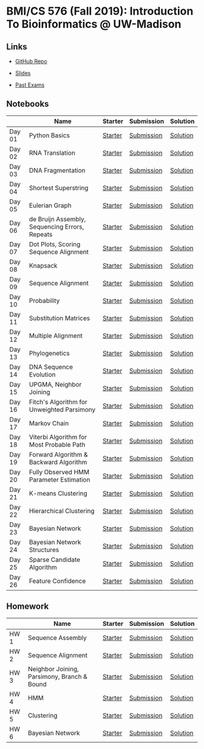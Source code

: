 # BMI/CS 576 (Fall 2019): Introduction To Bioinformatics @ UW-Madison

## Links

- [GitHub Repo](https://github.com/ShawnZhong/CS576-Fall-2019)

- [Slides](Slides)

- [Past Exams](Past%20Exams)

## Notebooks

| | Name | Starter | Submission | Solution |
| --- | --- | --- | --- | --- |
|Day 01|Python Basics|[Starter](Day%2001%20-%20Python%20Basics/Starter/notebook.ipynb)|[Submission](Day%2001%20-%20Python%20Basics/Submission/notebook.ipynb)|[Solution](Day%2001%20-%20Python%20Basics/Solution/notebook.ipynb)
|Day 02|RNA Translation|[Starter](Day%2002%20-%20RNA%20Translation/Starter/notebook.ipynb)|[Submission](Day%2002%20-%20RNA%20Translation/Submission/notebook.ipynb)|[Solution](Day%2002%20-%20RNA%20Translation/Solution/notebook.ipynb)
|Day 03|DNA Fragmentation|[Starter](Day%2003%20-%20DNA%20Fragmentation/Starter/notebook.ipynb)|[Submission](Day%2003%20-%20DNA%20Fragmentation/Submission/notebook.ipynb)|[Solution](Day%2003%20-%20DNA%20Fragmentation/Solution/notebook.ipynb)
|Day 04|Shortest Superstring|[Starter](Day%2004%20-%20Shortest%20Superstring/Starter/notebook.ipynb)|[Submission](Day%2004%20-%20Shortest%20Superstring/Submission/notebook.ipynb)|[Solution](Day%2004%20-%20Shortest%20Superstring/Solution/notebook.ipynb)
|Day 05|Eulerian Graph|[Starter](Day%2005%20-%20Eulerian%20Graph/Starter/notebook.ipynb)|[Submission](Day%2005%20-%20Eulerian%20Graph/Submission/notebook.ipynb)|[Solution](Day%2005%20-%20Eulerian%20Graph/Solution/notebook.ipynb)
|Day 06|de Bruijn Assembly, Sequencing Errors, Repeats|[Starter](Day%2006%20-%20de%20Bruijn%20Assembly%2C%20Sequencing%20Errors%2C%20Repeats/Starter/notebook.ipynb)|[Submission](Day%2006%20-%20de%20Bruijn%20Assembly%2C%20Sequencing%20Errors%2C%20Repeats/Submission/notebook.ipynb)|[Solution](Day%2006%20-%20de%20Bruijn%20Assembly%2C%20Sequencing%20Errors%2C%20Repeats/Solution/notebook.ipynb)
|Day 07|Dot Plots, Scoring Sequence Alignment|[Starter](Day%2007%20-%20Dot%20Plots%2C%20Scoring%20Sequence%20Alignment/Starter/notebook.ipynb)|[Submission](Day%2007%20-%20Dot%20Plots%2C%20Scoring%20Sequence%20Alignment/Submission/notebook.ipynb)|[Solution](Day%2007%20-%20Dot%20Plots%2C%20Scoring%20Sequence%20Alignment/Solution/notebook.ipynb)
|Day 08|Knapsack|[Starter](Day%2008%20-%20Knapsack/Starter/notebook.ipynb)|[Submission](Day%2008%20-%20Knapsack/Submission/notebook.ipynb)|[Solution](Day%2008%20-%20Knapsack/Solution/notebook.ipynb)
|Day 09|Sequence Alignment|[Starter](Day%2009%20-%20Sequence%20Alignment/Starter/notebook.ipynb)|[Submission](Day%2009%20-%20Sequence%20Alignment/Submission/notebook.ipynb)|[Solution](Day%2009%20-%20Sequence%20Alignment/Solution/notebook.ipynb)
|Day 10|Probability|[Starter](Day%2010%20-%20Probability/Starter/notebook.ipynb)|[Submission](Day%2010%20-%20Probability/Submission/notebook.ipynb)|[Solution](Day%2010%20-%20Probability/Solution/notebook.ipynb)
|Day 11|Substitution Matrices|[Starter](Day%2011%20-%20Substitution%20Matrices/Starter/notebook.ipynb)|[Submission](Day%2011%20-%20Substitution%20Matrices/Submission/notebook.ipynb)|[Solution](Day%2011%20-%20Substitution%20Matrices/Solution/notebook.ipynb)
|Day 12|Multiple Alignment|[Starter](Day%2012%20-%20Multiple%20Alignment/Starter/notebook.ipynb)|[Submission](Day%2012%20-%20Multiple%20Alignment/Submission/notebook.ipynb)|[Solution](Day%2012%20-%20Multiple%20Alignment/Solution/notebook.ipynb)
|Day 13|Phylogenetics|[Starter](Day%2013%20-%20Phylogenetics/Starter/notebook.ipynb)|[Submission](Day%2013%20-%20Phylogenetics/Submission/notebook.ipynb)|[Solution](Day%2013%20-%20Phylogenetics/Solution/notebook.ipynb)
|Day 14|DNA Sequence Evolution|[Starter](Day%2014%20-%20DNA%20Sequence%20Evolution/Starter/notebook.ipynb)|[Submission](Day%2014%20-%20DNA%20Sequence%20Evolution/Submission/notebook.ipynb)|[Solution](Day%2014%20-%20DNA%20Sequence%20Evolution/Solution/notebook.ipynb)
|Day 15|UPGMA, Neighbor Joining|[Starter](Day%2015%20-%20UPGMA%2C%20Neighbor%20Joining/Starter/notebook.ipynb)|[Submission](Day%2015%20-%20UPGMA%2C%20Neighbor%20Joining/Submission/notebook.ipynb)|[Solution](Day%2015%20-%20UPGMA%2C%20Neighbor%20Joining/Solution/notebook.ipynb)
|Day 16|Fitch's Algorithm for Unweighted Parsimony|[Starter](Day%2016%20-%20Fitch%27s%20Algorithm%20for%20Unweighted%20Parsimony/Starter/notebook.ipynb)|[Submission](Day%2016%20-%20Fitch%27s%20Algorithm%20for%20Unweighted%20Parsimony/Submission/notebook.ipynb)|[Solution](Day%2016%20-%20Fitch%27s%20Algorithm%20for%20Unweighted%20Parsimony/Solution/notebook.ipynb)
|Day 17|Markov Chain|[Starter](Day%2017%20-%20Markov%20Chain/Starter/notebook.ipynb)|[Submission](Day%2017%20-%20Markov%20Chain/Submission/notebook.ipynb)|[Solution](Day%2017%20-%20Markov%20Chain/Solution/notebook.ipynb)
|Day 18|Viterbi Algorithm for Most Probable Path|[Starter](Day%2018%20-%20Viterbi%20Algorithm%20for%20Most%20Probable%20Path/Starter/notebook.ipynb)|[Submission](Day%2018%20-%20Viterbi%20Algorithm%20for%20Most%20Probable%20Path/Submission/notebook.ipynb)|[Solution](Day%2018%20-%20Viterbi%20Algorithm%20for%20Most%20Probable%20Path/Solution/notebook.ipynb)
|Day 19|Forward Algorithm & Backward Algorithm|[Starter](Day%2019%20-%20Forward%20Algorithm%20%26%20Backward%20Algorithm/Starter/notebook.ipynb)|[Submission](Day%2019%20-%20Forward%20Algorithm%20%26%20Backward%20Algorithm/Submission/notebook.ipynb)|[Solution](Day%2019%20-%20Forward%20Algorithm%20%26%20Backward%20Algorithm/Solution/notebook.ipynb)
|Day 20|Fully Observed HMM Parameter Estimation|[Starter](Day%2020%20-%20Fully%20Observed%20HMM%20Parameter%20Estimation/Starter/notebook.ipynb)|[Submission](Day%2020%20-%20Fully%20Observed%20HMM%20Parameter%20Estimation/Submission/notebook.ipynb)|[Solution](Day%2020%20-%20Fully%20Observed%20HMM%20Parameter%20Estimation/Solution/notebook.ipynb)
|Day 21|K-means Clustering|[Starter](Day%2021%20-%20K-means%20Clustering/Starter/notebook.ipynb)|[Submission](Day%2021%20-%20K-means%20Clustering/Submission/notebook.ipynb)|[Solution](Day%2021%20-%20K-means%20Clustering/Solution/notebook.ipynb)
|Day 22|Hierarchical Clustering|[Starter](Day%2022%20-%20Hierarchical%20Clustering/Starter/notebook.ipynb)|[Submission](Day%2022%20-%20Hierarchical%20Clustering/Submission/notebook.ipynb)|[Solution](Day%2022%20-%20Hierarchical%20Clustering/Solution/notebook.ipynb)
|Day 23|Bayesian Network|[Starter](Day%2023%20-%20Bayesian%20Network/Starter/notebook.ipynb)|[Submission](Day%2023%20-%20Bayesian%20Network/Submission/notebook.ipynb)|[Solution](Day%2023%20-%20Bayesian%20Network/Solution/notebook.ipynb)
|Day 24|Bayesian Network Structures|[Starter](Day%2024%20-%20Bayesian%20Network%20Structures/Starter/notebook.ipynb)|[Submission](Day%2024%20-%20Bayesian%20Network%20Structures/Submission/notebook.ipynb)|[Solution](Day%2024%20-%20Bayesian%20Network%20Structures/Solution/notebook.ipynb)
|Day 25|Sparse Candidate Algorithm|[Starter](Day%2025%20-%20Sparse%20Candidate%20Algorithm/Starter/notebook.ipynb)|[Submission](Day%2025%20-%20Sparse%20Candidate%20Algorithm/Submission/notebook.ipynb)|[Solution](Day%2025%20-%20Sparse%20Candidate%20Algorithm/Solution/notebook.ipynb)
|Day 26|Feature Confidence|[Starter](Day%2026%20-%20Feature%20Confidence/Starter/notebook.ipynb)|[Submission](Day%2026%20-%20Feature%20Confidence/Submission/notebook.ipynb)|[Solution](Day%2026%20-%20Feature%20Confidence/Solution/notebook.ipynb)

## Homework

| | Name | Starter | Submission | Solution |
| --- | --- | --- | --- | --- |
|HW 1|Sequence Assembly|[Starter](HW%201%20-%20Sequence%20Assembly/Starter/notebook.ipynb)|[Submission](HW%201%20-%20Sequence%20Assembly/Submission/notebook.ipynb)|[Solution](HW%201%20-%20Sequence%20Assembly/Solution/notebook.ipynb)
|HW 2|Sequence Alignment|[Starter](HW%202%20-%20Sequence%20Alignment/Starter/notebook.ipynb)|[Submission](HW%202%20-%20Sequence%20Alignment/Submission/notebook.ipynb)|[Solution](HW%202%20-%20Sequence%20Alignment/Solution/notebook.ipynb)
|HW 3|Neighbor Joining, Parsimony, Branch & Bound|[Starter](HW%203%20-%20Neighbor%20Joining%2C%20Parsimony%2C%20Branch%20%26%20Bound/Starter/notebook.ipynb)|[Submission](HW%203%20-%20Neighbor%20Joining%2C%20Parsimony%2C%20Branch%20%26%20Bound/Submission/notebook.ipynb)|[Solution](HW%203%20-%20Neighbor%20Joining%2C%20Parsimony%2C%20Branch%20%26%20Bound/Solution/notebook.ipynb)
|HW 4|HMM|[Starter](HW%204%20-%20HMM/Starter/notebook.ipynb)|[Submission](HW%204%20-%20HMM/Submission/notebook.ipynb)|[Solution](HW%204%20-%20HMM/Solution/notebook.ipynb)
|HW 5|Clustering|[Starter](HW%205%20-%20Clustering/Starter/notebook.ipynb)|[Submission](HW%205%20-%20Clustering/Submission/notebook.ipynb)|[Solution](HW%205%20-%20Clustering/Solution/notebook.ipynb)
|HW 6|Bayesian Network|[Starter](HW%206%20-%20Bayesian%20Network/Starter/notebook.ipynb)|[Submission](HW%206%20-%20Bayesian%20Network/Submission/notebook.ipynb)|[Solution](HW%206%20-%20Bayesian%20Network/Solution/notebook.ipynb)
